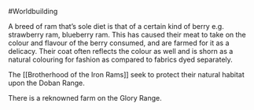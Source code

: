 #Worldbuilding 

A breed of ram that’s sole diet is that of a certain kind of berry e.g. strawberry ram, blueberry ram. This has caused their meat to take on the colour and flavour of the berry consumed, and are farmed for it as a delicacy. Their coat often reflects the colour as well and is shorn as a natural colouring for fashion as compared to fabrics dyed separately.

The [[Brotherhood of the Iron Rams]] seek to protect their natural habitat upon the Doban Range.

There is a reknowned farm on the Glory Range.